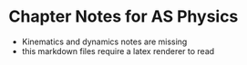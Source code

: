 # Chapter Notes for AS Physics
* Kinematics and dynamics notes are missing
* this markdown files require a latex renderer to read
